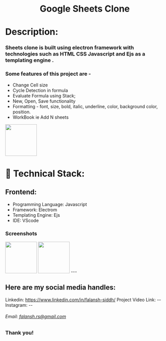 <h1 align="center">
  Google Sheets Clone
</h1>

# Description:

### Sheets clone is built using electron framework with technologies such as HTML CSS Javascript and Ejs as a templating engine .
### Some features of this project are -
- Change Cell size
- Cycle Detection in formula
- Evaluate Formula using Stack;
- New, Open, Save functionality
- Formatting - font, size, bold, italic, underline, color, background color, position.
- WorkBook ie Add N sheets

<img src="https://user-images.githubusercontent.com/example.png" height="100px" width="100px" >

# 🚀 Technical Stack:

## Frontend:
- Programming Language: Javascript
- Framework: Electrom
- Templating Engine: Ejs
- IDE: VScode


### Screenshots
<img src="https://user-images.githubusercontent.com/example.png" height="100px" width="100px"   > 
<img src="https://user-images.githubusercontent.com/5example.png" height="100px" width="100px"  >
---

## Here are my social media handles:

Linkedin: https://www.linkedin.com/in/falansh-siddh/
Project Video Link: --
<br />
Instagram: --

###### Email: falansh.rs@gmail.com

### Thank you!
